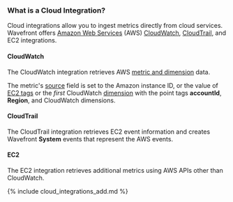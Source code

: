 ### What is a Cloud Integration?

Cloud integrations allow you to ingest metrics directly from cloud services. Wavefront offers [Amazon Web Services](http://aws.amazon.com) (AWS) [CloudWatch](http://aws.amazon.com/cloudwatch), [CloudTrail](http://aws.amazon.com/cloudtrail), and EC2 integrations.

#### CloudWatch

The CloudWatch integration retrieves AWS [metric and
dimension](http://docs.aws.amazon.com/AmazonCloudWatch/latest/monitoring/CW_Support_For_AWS.html) data.

The metric's [source](https://community.wavefront.com/docs/DOC-1031) field is set to the Amazon instance ID, or the value of [EC2 tags](http://docs.aws.amazon.com/AWSEC2/latest/UserGuide/Using_Tags.html) or the *first* CloudWatch [dimension](http://docs.aws.amazon.com/AmazonCloudWatch/latest/monitoring/cloudwatch_concepts.html#Dimension) with the point tags **accountId**, **Region**, and CloudWatch dimensions.

#### CloudTrail

The CloudTrail integration retrieves EC2 event information and creates Wavefront **System** events that represent the AWS events.

#### EC2

The EC2 integration retrieves additional metrics using AWS APIs other than CloudWatch.

{% include cloud_integrations_add.md %}
